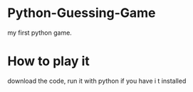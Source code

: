 # Python-Guessing-Game
my first python game.

# How to play it

download the code, run it with python if you have i t installed
